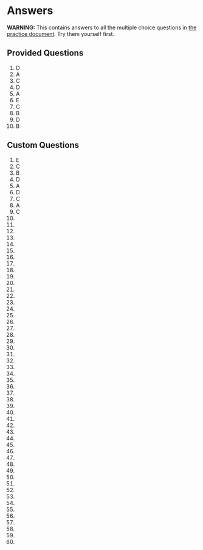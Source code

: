# Answers

**WARNING:** This contains answers to all the multiple choice questions in [the practice document](./study.pdf).
Try them yourself first.

## Provided Questions


 1. D
 2. A
 3. C
 4. D
 5. A
 6. E
 7. C
 8. B
 9. D
10. B

## Custom Questions

 1. E
 2. C
 3. B
 4. D
 5. A
 6. D
 7. C
 8. A
 9. C
10.
11.
12.
13.
14.
15.
16.
17.
18.
19.
20.
21.
22.
23.
24.
25.
26.
27.
28.
29.
30.
31.
32.
33.
34.
35.
36.
37.
38.
39.
40.
41.
42.
43.
44.
45.
46.
47.
48.
49.
50.
51.
52.
53.
54.
55.
56.
57.
58.
59.
60.

